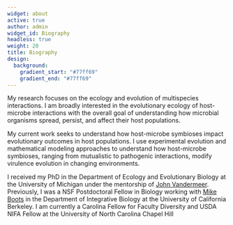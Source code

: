 ```yaml
---
widget: about
active: true
author: admin
widget_id: Biography
headless: true
weight: 20
title: Biography
design:
  background:
    gradient_start: "#77ff69"
    gradient_end: "#77ff69"
---
```

My research focuses on the ecology and evolution of multispecies interactions. I am broadly interested in the evolutionary ecology of host-microbe interactions with the overall goal of understanding how microbial organisms spread, persist, and affect their host populations.

My current work seeks to understand how host-microbe symbioses impact evolutionary outcomes in host populations. I use experimental evolution and mathematical modeling approaches to understand how host-microbe symbioses, ranging from mutualistic to pathogenic interactions, modify virulence evolution in changing environments.

I received my PhD in the Department of Ecology and Evolutionary Biology at the University of Michigan under the mentorship of [John Vandermeer](https://lsa.umich.edu/eeb/people/faculty/jvander.html). Previously, I was a NSF Postdoctoral Fellow in Biology working with [Mike Boots](https://ib.berkeley.edu/people/faculty/bootsm) in the Department of Integrative Biology at the University of California Berkeley. I am currently a Carolina Fellow for Faculty Diversity and USDA NIFA Fellow at the University of North Carolina Chapel Hill